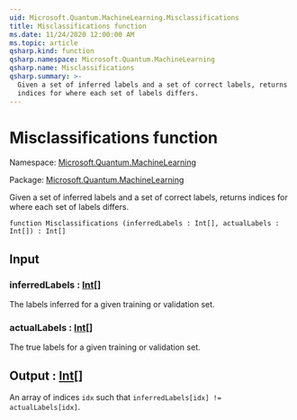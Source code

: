 ```yaml
---
uid: Microsoft.Quantum.MachineLearning.Misclassifications
title: Misclassifications function
ms.date: 11/24/2020 12:00:00 AM
ms.topic: article
qsharp.kind: function
qsharp.namespace: Microsoft.Quantum.MachineLearning
qsharp.name: Misclassifications
qsharp.summary: >-
  Given a set of inferred labels and a set of correct labels, returns
  indices for where each set of labels differs.
---
```


# Misclassifications function

Namespace: [Microsoft.Quantum.MachineLearning](xref:Microsoft.Quantum.MachineLearning)

Package: [Microsoft.Quantum.MachineLearning](https://nuget.org/packages/Microsoft.Quantum.MachineLearning)


Given a set of inferred labels and a set of correct labels, returnsindices for where each set of labels differs.

```qsharp
function Misclassifications (inferredLabels : Int[], actualLabels : Int[]) : Int[]
```


## Input

### inferredLabels : [Int](xref:microsoft.quantum.lang-ref.int)[]

The labels inferred for a given training or validation set.


### actualLabels : [Int](xref:microsoft.quantum.lang-ref.int)[]

The true labels for a given training or validation set.



## Output : [Int](xref:microsoft.quantum.lang-ref.int)[]

An array of indices `idx` such that`inferredLabels[idx] != actualLabels[idx]`.